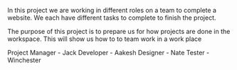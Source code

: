 In this project we are working in different roles on a team to complete a website. We each have different tasks to complete to finish the project.

The purpose of this project is to prepare us for how projects are done in the workspace. This will show us how to to team work in a work place

Project Manager - Jack
Developer - Aakesh
Designer - Nate
Tester - Winchester
